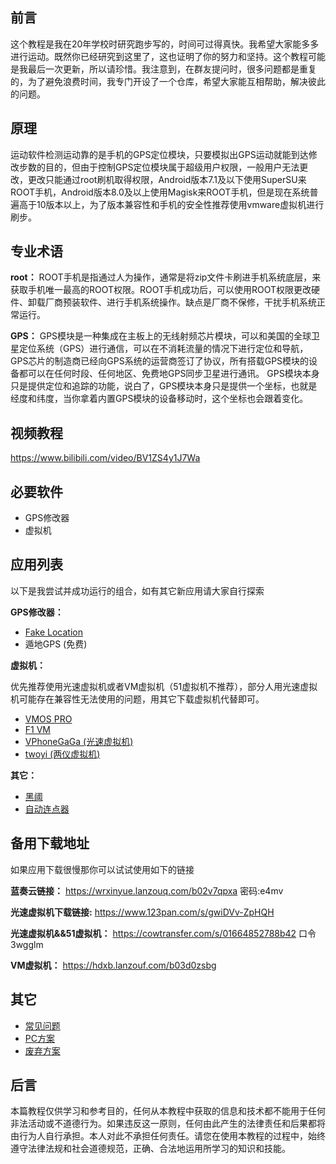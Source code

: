 ## 前言

这个教程是我在20年学校时研究跑步写的，时间可过得真快。我希望大家能多多进行运动。既然你已经研究到这里了，这也证明了你的努力和坚持。这个教程可能是我最后一次更新，所以请珍惜。我注意到，在群友提问时，很多问题都是重复的，为了避免浪费时间，我专门开设了一个仓库，希望大家能互相帮助，解决彼此的问题。


## 原理

运动软件检测运动靠的是手机的GPS定位模块，只要模拟出GPS运动就能到达修改步数的目的，但由于控制GPS定位模块属于超级用户权限，一般用户无法更改，更改只能通过root刷机取得权限，Android版本7.1及以下使用SuperSU来ROOT手机，Android版本8.0及以上使用Magisk来ROOT手机，但是现在系统普遍高于10版本以上，为了版本兼容性和手机的安全性推荐使用vmware虚拟机进行刷步。

## 专业术语

**root：** ROOT手机是指通过人为操作，通常是将zip文件卡刷进手机系统底层，来获取手机唯一最高的ROOT权限。ROOT手机成功后，可以使用ROOT权限更改硬件、卸载厂商预装软件、进行手机系统操作。缺点是厂商不保修，干扰手机系统正常运行。

**GPS：** GPS模块是一种集成在主板上的无线射频芯片模块，可以和美国的全球卫星定位系统（GPS）进行通信，可以在不消耗流量的情况下进行定位和导航，GPS芯片的制造商已经向GPS系统的运营商签订了协议，所有搭载GPS模块的设备都可以在任何时段、任何地区、免费地GPS同步卫星进行通讯。 GPS模块本身只是提供定位和追踪的功能，说白了，GPS模块本身只是提供一个坐标，也就是经度和纬度，当你拿着内置GPS模块的设备移动时，这个坐标也会跟着变化。


## 视频教程

https://www.bilibili.com/video/BV1ZS4y1J7Wa


## 必要软件

* GPS修改器
* 虚拟机

## 应用列表

以下是我尝试并成功运行的组合，如有其它新应用请大家自行探索

**GPS修改器：**
*  [Fake Location](https://github.com/Lerist/FakeLocation/releases)
*  遁地GPS (免费)

**虚拟机：**

优先推荐使用光速虚拟机或者VM虚拟机（51虚拟机不推荐），部分人用光速虚拟机可能存在兼容性无法使用的问题，用其它下载虚拟机代替即可。
* [VMOS PRO](https://www.vmos.com/)
* [F1 VM](https://f1vm.com/)
* [VPhoneGaGa (光速虚拟机)](https://gsxnj.cn/)
* [twoyi (两仪虚拟机)](https://github.com/twoyi/twoyi)

**其它：**
* [黑阈](https://brevent.jianyv.com/)
* [自动连点器](https://www.coolapk.com/apk/212036?ref=appinn)

## 备用下载地址

如果应用下载很慢那你可以试试使用如下的链接

**蓝奏云链接：**
https://wrxinyue.lanzouq.com/b02v7qpxa 密码:e4mv

**光速虚拟机下载链接:**
https://www.123pan.com/s/gwiDVv-ZpHQH

**光速虚拟机&&51虚拟机：**
https://cowtransfer.com/s/01664852788b42 口令 3wgglm

**VM虚拟机：**
https://hdxb.lanzouf.com/b03d0zsbg


## 其它

* [常见问题](./doc/%E5%B8%B8%E8%A7%81%E9%97%AE%E9%A2%98.md)
* [PC方案](./doc/PC%E6%96%B9%E6%A1%88.md)
* [废弃方案](./doc/%E5%BA%9F%E5%BC%83%E6%96%B9%E6%A1%88.md)

## 后言

本篇教程仅供学习和参考目的，任何从本教程中获取的信息和技术都不能用于任何非法活动或不道德行为。如果违反这一原则，任何由此产生的法律责任和后果都将由行为人自行承担。本人对此不承担任何责任。请您在使用本教程的过程中，始终遵守法律法规和社会道德规范，正确、合法地运用所学习的知识和技能。
